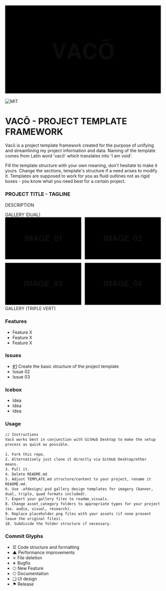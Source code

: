 ![Project Banner](/assets/readme_visuals/example-banner.png)

![MIT](https://joshavanier.github.io/badges/svg/mit.svg)

# VACŌ - PROJECT TEMPLATE FRAMEWORK
Vacō is a project template framework created for the purpose of unifying and streamlining my project information and data. Naming of the template comes from Latin word 'vacō' which translates into 'I am void'. 

Fill the template structure with your own meaning, don't hesitate to make it yours. Change the sections, template's structure if a need arises to modify it. Templates are supposed to work for you as fluid outlines not as rigid boxes - you know what you need best for a certain project.



### PROJECT TITLE - TAGLINE
DESCRIPTION

GALLERY (DUAL)
![GALLERY QUAD](/assets/readme_visuals/example-quad-gallery.png)
GALLERY (TRIPLE VERT)

### Features
+ Feature X
+ Feature X
+ Feature X

### Issues
+ [#1](https://github.com/mothnode/vaco/issues/1) Create the basic structure of the project template
+ Issue 02
+ Issue 03

### Icebox
+ Idea
+ Idea
+ Idea

### Usage
```
// Instructions
Vacō works best in conjunction with GitHub Desktop to make the setup process as quick as possible. 

1. Fork this repo.
2. Alternatively just clone it directly via GitHub Desktop/other means.
3. Pull it.
4. Delete README.md
5. Adjust TEMPLATE.md structure/content to your project, rename it README.md.
6. Use .afdesign/.psd gallery design templates for imagery (banner, dual, triple, quad formats included).
7. Export your gallery files to readme_visuals.
8. Change asset_category folders to appropriate types for your project (ex. audio, visual, research).
9. Replace placeholder.png files with your assets (if none present leave the original files).
10. Subdivide the folder structure if necessary.
```

### Commit Glyphs

+ ☰ Code structure and formatting
+ ▲ Performance improvements
+ ⨯ File deletion
+ ∗ Bugfix
+ ⬡ New Feature
+ ⎔ Documentation
+ ❑ UI design
+ ⚑ Release

